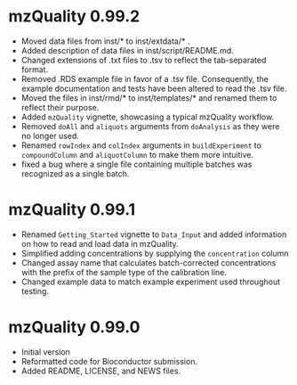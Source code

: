 # mzQuality 0.99.2
- Moved data files from inst/* to inst/extdata/* .
- Added description of data files in inst/script/README.md.
- Changed extensions of .txt files to .tsv to reflect the tab-separated format.
- Removed .RDS example file in favor of a .tsv file. Consequently, the 
example documentation and tests have been altered to read the .tsv file.
- Moved the files in inst/rmd/* to inst/templates/* and renamed them to
  reflect their purpose.
- Added `mzQuality` vignette, showcasing a typical mzQuality workflow.
- Removed `doAll` and `aliquots` arguments from `doAnalysis` as they were
  no longer used.
- Renamed `rowIndex` and `colIndex` arguments in `buildExperiment` to 
`compoundColumn` and `aliquotColumn` to make them more intuitive.
- fixed a bug where a single file containing multiple batches was recognized 
as a single batch.

# mzQuality 0.99.1

- Renamed `Getting_Started` vignette to `Data_Input` and added information on 
how to read and load data in mzQuality.
- Simplified adding concentrations by supplying the `concentration` column
- Changed assay name that calculates batch-corrected concentrations with
the prefix of the sample type of the calibration line. 
- Changed example data to match example experiment used throughout testing.

# mzQuality 0.99.0

- Initial version
- Reformatted code for Bioconductor submission.
- Added README, LICENSE, and NEWS files.
